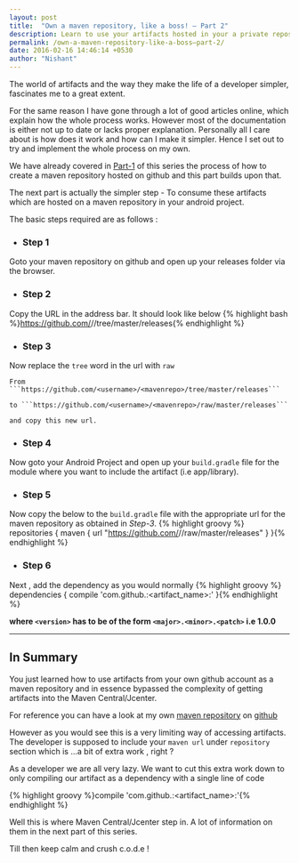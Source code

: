 ```yaml
---
layout: post
title:  "Own a maven repository, like a boss! – Part 2"
description: Learn to use your artifacts hosted in your a private repository
permalink: /own-a-maven-repository-like-a-boss–part-2/
date: 2016-02-16 14:46:14 +0530
author: "Nishant"
---
```

The world of artifacts and the way they make the life of a developer simpler, fascinates me to a great extent.

For the same reason I have gone through a lot of good articles online, which explain how the whole process works. However most of the documentation is either not up to date or lacks proper explanation. Personally all I care about is how does it work and how can I make it simpler. Hence I set out to try and implement the whole process on my own.

We have already covered in [Part-1](/own-a-maven-repository-like-a-boss–part-1) of this series the process of how to create a maven repository hosted on github and this part builds upon that.

The next part is actually the simpler step - To consume these artifacts which are hosted on a maven repository in your android project.

The basic steps required are as follows :

+ ### **Step 1**
Goto your maven repository on github and open up your releases folder via the browser.

+ ### **Step 2**
Copy the URL in the address bar. It should look like below
{% highlight bash %}https://github.com/<username>/<mavenrepo>/tree/master/releases{% endhighlight %}

+ ### **Step 3**
Now replace the `tree` word in the url with `raw`
    
    From ```https://github.com/<username>/<mavenrepo>/tree/master/releases```

    to ```https://github.com/<username>/<mavenrepo>/raw/master/releases```

    and copy this new url.

+ ### **Step 4**
Now goto your Android Project and open up your `build.gradle` file for the module where you want to include the artifact (i.e app/library).

+ ### **Step 5**
Now copy the below to the `build.gradle` file with the appropriate url for the maven repository as obtained in _Step-3_.
{% highlight groovy %}
repositories {
    maven {
        url "https://github.com/<username>/<mavenrepo>/raw/master/releases"
    }
}{% endhighlight %}

+ ### **Step 6**
Next , add the dependency as you would normally
{% highlight groovy %}
dependencies {
    compile 'com.github.<username>:<artifact_name>:<version>'
}{% endhighlight %}

**where `<version>` has to be of the form  `<major>.<minor>.<patch>` i.e 1.0.0**

---

## In Summary

You just learned how to use artifacts from your own github account as a maven repository and in essence bypassed the complexity of getting artifacts into the Maven Central/Jcenter.

For reference you can have a look at my own [maven repository](http://crushingcode.co/mavenrepo/) on [github](https://github.com/nisrulz/mavenrepo)

However as you would see this is a very limiting way of accessing artifacts. 
The developer is supposed to include your `maven url` under `repository` section which is ...a bit of extra work , right ? 

As a developer we are all very lazy. We want to cut this extra work down to only compiling our artifact as a dependency with a single line of code

{% highlight groovy %}compile 'com.github.<username>:<artifact_name>:<version>'{% endhighlight %}

Well this is where Maven Central/Jcenter step in.
A lot of information on them in the next part of this series.

Till then keep calm and crush c.o.d.e !
